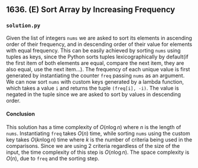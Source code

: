 ## 1636. (E) Sort Array by Increasing Frequency

### `solution.py`
Given the list of integers `nums` we are asked to sort its elements in ascending order of their frequency, and in descending order of their value for elements with equal frequency. This can be easily achieved by sorting `nums` using tuples as keys, since the Python sorts tuples lexicographically by default(if the first item of both elements are equal, compare the next item, they are also equal, use the next item...). The frequency of each unique value is first generated by instantiating the counter `freq` passing `nums` as an argument. We can now sort `nums` with custom keys generated by a lambda function, which takes a value `i` and returns the tuple `(freq[i], -i)`. The value is negated in the tuple since we are asked to sort by values in descending order.  

#### Conclusion
This solution has a time complexity of $O(n\log n)$ where $n$ is the length of `nums`. Instantiating `freq` takes $O(n)$ time, while sorting `nums` using the custom key takes $O(kn\log n)$ time where $k$ is the number of criteria being used in the comparisons. Since we are using 2 criteria regardless of the size of the input, the time complexity of this step is $O(n\log n)$. The space complexity is $O(n)$, due to `freq` and the sorting step.  
  

